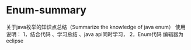 # Enum-summary
关于java枚举的知识点总结（Summarize the knowledge of java enum）
使用说明：
1，结合代码 、学习总结 、java api同时学习，	
2，Enum代码 编辑器为  eclipse



